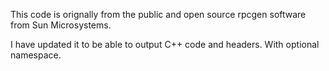 
This code is orignally from the public and open source
rpcgen software from Sun Microsystems.

I have updated it to be able to output C++ code and headers.
With optional namespace.

